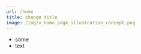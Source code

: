```yaml
---
url: /home
title: change title
image: /img/v_home_page_illustration_concept.png
---
```

* some
* text
